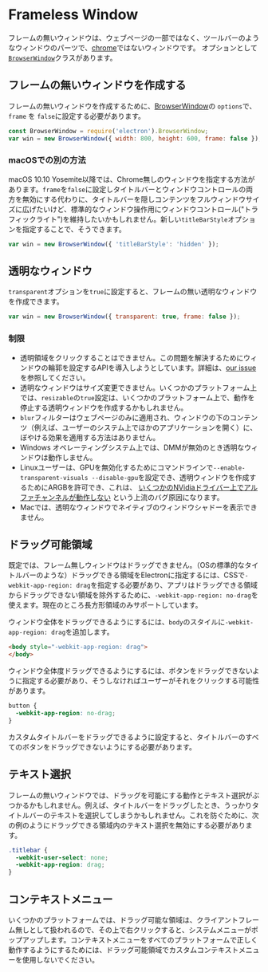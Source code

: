 # Frameless Window

フレームの無いウィンドウは、ウェブページの一部ではなく、ツールバーのようなウィンドウのパーツで、[chrome](https://developer.mozilla.org/en-US/docs/Glossary/Chrome)ではないウィンドウです。 オプションとして[`BrowserWindow`](browser-window.md)クラスがあります。

## フレームの無いウィンドウを作成する

フレームの無いウィンドウを作成するために、[BrowserWindow](browser-window.md)の `options`で、`frame` を `false`に設定する必要があります。

```javascript
const BrowserWindow = require('electron').BrowserWindow;
var win = new BrowserWindow({ width: 800, height: 600, frame: false });
```

### macOSでの別の方法

macOS 10.10 Yosemite以降では、Chrome無しのウィンドウを指定する方法があります。`frame`を`false`に設定しタイトルバーとウィンドウコントロールの両方を無効にする代わりに、タイトルバーを隠しコンテンツをフルウィンドウサイズに広げたいけど、標準的なウィンドウ操作用にウィンドウコントロール("トラフィックライト")を維持したいかもしれません。新しい`titleBarStyle`オプションを指定することで、そうできます。

```javascript
var win = new BrowserWindow({ 'titleBarStyle': 'hidden' });
```

## 透明なウィンドウ

 `transparent`オプションを`true`に設定すると、フレームの無い透明なウィンドウを作成できます。

```javascript
var win = new BrowserWindow({ transparent: true, frame: false });
```

### 制限

* 透明領域をクリックすることはできません。この問題を解決するためにウィンドウの輪郭を設定するAPIを導入しようとしています。詳細は、[our issue](https://github.com/electron/electron/issues/1335) を参照してください。
* 透明なウィンドウはサイズ変更できません。いくつかのプラットフォーム上では、`resizable`の`true`設定は、いくつかのプラットフォーム上で、動作を停止する透明ウィンドウを作成するかもしれません。
* `blur`フィルターはウェブページのみに適用され、ウィンドウの下のコンテンツ（例えば、ユーザーのシステム上でほかのアプリケーションを開く）に、ぼやける効果を適用する方法はありません。
* Windows オペレーティングシステム上では、DMMが無効のとき透明なウィンドウは動作しません。
* Linuxユーザーは、GPUを無効化するためにコマンドラインで`--enable-transparent-visuals --disable-gpu`を設定でき、透明ウィンドウを作成するためにARGBを許可でき、これは、 [いくつかのNVidiaドライバー上でアルファチャンネルが動作しない](https://code.google.com/p/chromium/issues/detail?id=369209) という上流のバグ原因になります。
* Macでは、透明なウィンドウでネイティブのウィンドウシャドーを表示できません。

## ドラッグ可能領域

既定では、フレーム無しウィンドウはドラッグできません。（OSの標準的なタイトルバーのような）ドラッグできる領域をElectronに指定するには、CSSで`-webkit-app-region: drag`を指定する必要があり、アプリはドラッグできる領域からドラッグできない領域を除外するために、`-webkit-app-region: no-drag`を使えます。現在のところ長方形領域のみサポートしています。

ウィンドウ全体をドラッグできるようにするには、`body`のスタイルに`-webkit-app-region: drag`を追加します。

```html
<body style="-webkit-app-region: drag">
</body>
```

ウィンドウ全体度ドラッグできるようにするには、ボタンをドラッグできないように指定する必要があり、そうしなければユーザーがそれをクリックする可能性があります。

```css
button {
  -webkit-app-region: no-drag;
}
```

カスタムタイトルバーをドラッグできるように設定すると、タイトルバーのすべてのボタンをドラッグできないようにする必要があります。

## テキスト選択

フレームの無いウィンドウでは、ドラッグを可能にする動作とテキスト選択がぶつかるかもしれません。例えば、タイトルバーをドラッグしたとき、うっかりタイトルバーのテキストを選択してしまうかもしれません。これを防ぐために、次の例のようにドラッグできる領域内のテキスト選択を無効にする必要があります。

```css
.titlebar {
  -webkit-user-select: none;
  -webkit-app-region: drag;
}
```

## コンテキストメニュー

いくつかのプラットフォームでは、ドラッグ可能な領域は、クライアントフレーム無しとして扱われるので、その上で右クリックすると、システムメニューがポップアップします。コンテキストメニューをすべてのプラットフォームで正しく動作するようにするためには、ドラッグ可能領域でカスタムコンテキストメニューを使用しないでください。
